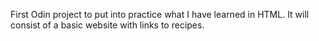 First Odin project to put into practice what I have learned in HTML.
It will consist of a basic website with links to recipes.
